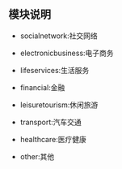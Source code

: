 模块说明
---

* socialnetwork:社交网络

* electronicbusiness:电子商务

* lifeservices:生活服务

* financial:金融

* leisuretourism:休闲旅游

* transport:汽车交通

* healthcare:医疗健康

* other:其他